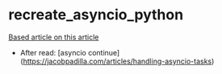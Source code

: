 # recreate_asyncio_python

[Based article on this article](https://jacobpadilla.com/articles/recreating-asyncio)

- After read: [asyncio continue] (https://jacobpadilla.com/articles/handling-asyncio-tasks)
